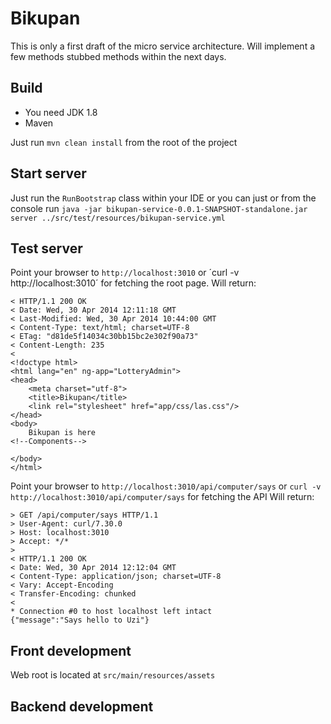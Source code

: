 # Bikupan

This is only a first draft of the micro service architecture. Will implement a few methods stubbed methods within
the next days.

## Build
- You need JDK 1.8
- Maven

Just run `mvn clean install` from the root of the project


## Start server

Just run the `RunBootstrap` class within your IDE or you can just or from the console run
`java -jar bikupan-service-0.0.1-SNAPSHOT-standalone.jar server ../src/test/resources/bikupan-service.yml`


## Test server

Point your browser to `http://localhost:3010` or ´curl -v http://localhost:3010´ for fetching the root page.
Will return:

```
< HTTP/1.1 200 OK
< Date: Wed, 30 Apr 2014 12:11:18 GMT
< Last-Modified: Wed, 30 Apr 2014 10:44:00 GMT
< Content-Type: text/html; charset=UTF-8
< ETag: "d81de5f14034c30bb15bc2e302f90a73"
< Content-Length: 235
<
<!doctype html>
<html lang="en" ng-app="LotteryAdmin">
<head>
    <meta charset="utf-8">
    <title>Bikupan</title>
    <link rel="stylesheet" href="app/css/las.css"/>
</head>
<body>
	Bikupan is here
<!--Components-->

</body>
</html>

```

Point your browser to `http://localhost:3010/api/computer/says` or `curl -v http://localhost:3010/api/computer/says` for fetching the API
Will return:

```
> GET /api/computer/says HTTP/1.1
> User-Agent: curl/7.30.0
> Host: localhost:3010
> Accept: */*
>
< HTTP/1.1 200 OK
< Date: Wed, 30 Apr 2014 12:12:04 GMT
< Content-Type: application/json; charset=UTF-8
< Vary: Accept-Encoding
< Transfer-Encoding: chunked
<
* Connection #0 to host localhost left intact
{"message":"Says hello to Uzi"}
```

## Front development

Web root is located at `src/main/resources/assets`

## Backend development

